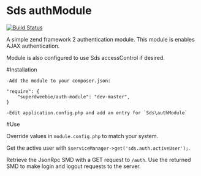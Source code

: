 Sds authModule
==============

[![Build Status](https://secure.travis-ci.org/superdweebie/authModule.png)](http://travis-ci.org/superdweebie/authModule)

A simple zend framework 2 authentication module. This module is enables AJAX authentication.

Module is also configured to use Sds accessControl if desired.

#Installation

    -Add the module to your composer.json:

    "require": {
		"superdweebie/auth-module": "dev-master",
    }

    -Edit application.config.php and add an entry for `Sds\authModule`

#Use

Override values in `module.config.php` to match your system.

Get the active user with `$serviceManager->get('sds.auth.activeUser');`.

Retrieve the JsonRpc SMD with a GET request to `/auth`. Use the returned SMD to make login and
logout requests to the server.
